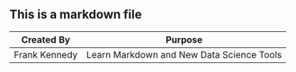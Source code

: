 ## This is a markdown file
| Created By | Purpose |
| ---------- | ------- |
| Frank Kennedy | Learn Markdown and New Data Science Tools |
